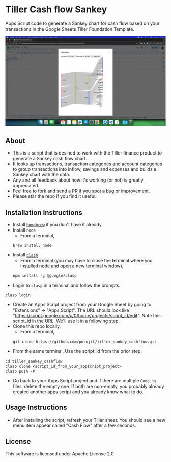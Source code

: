 # Tiller Cash flow Sankey
Apps Script code to generate a Sankey chart for cash flow based on your transactions in the Google Sheets Tiller Foundation Template.

![Cash Flow](screenshot.png?raw=true "Demo chart")

## About
- This is a script that is desined to work with the Tiller finance product to generate a Sankey cash flow chart.
- It looks up transactions, transaction categories and account categories to group transactions into inflow, savings and expenses and builds a Sankey chart with the data.
- Any and all feedback about how it's working (or not) is greatly appreciated.
- Feel free to fork and send a PR if you spot a bug or improvement.
- Please star the repo if you find it useful.

## Installation Instructions
- Install [`homebrew`](https://brew.sh/) if you don't have it already.
- Install `node`
    - From a terminal, 
    ```
    brew install node
    ```
- Install [`clasp`](https://github.com/google/clasp)
    - From a terminal (you may have to close the terminal where you installed node and open a new terminal window),
    ```
    npm install -g @google/clasp
    ```
- Login to `clasp` in a terminal and follow the prompts.
```
clasp login
```
- Create an Apps Script project from your Google Sheet by going to "Extensions" -> "Apps Script". The URL should look like "https://script.google.com/u/0/home/projects/script_id/edit". Note this script_id in the URL. We'll use it in a following step.
- Clone this repo locally.
    - From a terminal,
    ```
    git clone https://github.com/purujit/tiller_sankey_cashflow.git
    ```
- From the same terminal. Use the script_id from the prior step.
```
cd tiller_sankey_cashflow
clasp clone <script_id_from_your_appscript_project>
clasp push -P
```
- Go back to your Apps Script project and if there are multiple `Code.js` files, delete the empty one. If both are non-empty, you probably already created another apps script and you already know what to do. 

## Usage Instructions
- After installing the script, refresh your Tiller sheet.  You should see a new menu item appear called "Cash Flow" after a few seconds.

## License
This software is licensed under Apache License 2.0